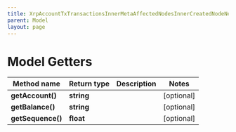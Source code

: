 ```yaml
---
title: XrpAccountTxTransactionsInnerMetaAffectedNodesInnerCreatedNodeNewFields
parent: Model
layout: page
---
```


# Model Getters

Method name | Return type | Description | Notes
------------ | ------------- | ------------- | -------------
**getAccount()** | **string** |  | [optional]
**getBalance()** | **string** |  | [optional]
**getSequence()** | **float** |  | [optional]

